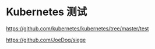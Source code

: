 # Kubernetes 测试

<https://github.com/kubernetes/kubernetes/tree/master/test>

https://github.com/JoeDog/siege
